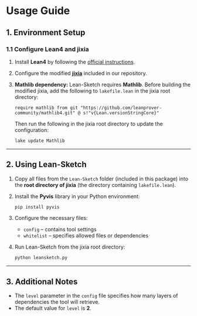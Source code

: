 # **Usage Guide**

## **1. Environment Setup**

### 1.1 Configure Lean4 and jixia

1. Install **Lean4** by following the [official instructions](https://lean-lang.org/install/).

2. Configure the modified [**jixia**](https://github.com/pelicanhere/jixia/tree/symbol) included in our repository.

3. **Mathlib dependency:** Lean-Sketch requires **Mathlib**. Before building the modified jixia, add the following to `lakefile.lean` in the jixia root directory:

   ```lean
   require mathlib from git "https://github.com/leanprover-community/mathlib4.git" @ s!"v{Lean.versionStringCore}"
   ```

   Then run the following in the jixia root directory to update the configuration:

   ```bash
   lake update Mathlib
   ```

---

## **2. Using Lean-Sketch**

1. Copy all files from the `Lean-Sketch` folder (included in this package) into the **root directory of jixia** (the directory containing `lakefile.lean`).

2. Install the **Pyvis** library in your Python environment:

   ```bash
   pip install pyvis
   ```

3. Configure the necessary files:

   * `config` – contains tool settings
   * `whitelist` – specifies allowed files or dependencies

4. Run Lean-Sketch from the jixia root directory:

   ```bash
   python leansketch.py
   ```

---

## **3. Additional Notes**

* The `level` parameter in the `config` file specifies how many layers of dependencies the tool will retrieve.
* The default value for `level` is **2**.


